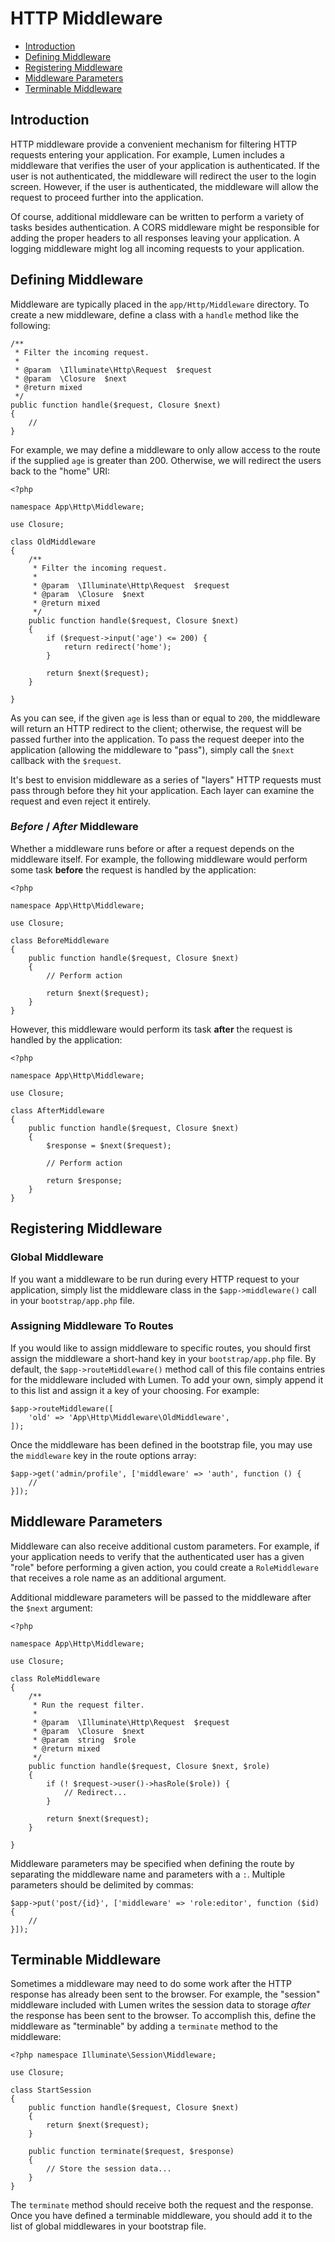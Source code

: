 # HTTP Middleware

- [Introduction](#introduction)
- [Defining Middleware](#defining-middleware)
- [Registering Middleware](#registering-middleware)
- [Middleware Parameters](#middleware-parameters)
- [Terminable Middleware](#terminable-middleware)

## Introduction

HTTP middleware provide a convenient mechanism for filtering HTTP requests entering your application. For example, Lumen includes a middleware that verifies the user of your application is authenticated. If the user is not authenticated, the middleware will redirect the user to the login screen. However, if the user is authenticated, the middleware will allow the request to proceed further into the application.

Of course, additional middleware can be written to perform a variety of tasks besides authentication. A CORS middleware might be responsible for adding the proper headers to all responses leaving your application. A logging middleware might log all incoming requests to your application.

## Defining Middleware

Middleware are typically placed in the `app/Http/Middleware` directory. To create a new middleware, define a class with a `handle` method like the following:

    /**
     * Filter the incoming request.
     *
     * @param  \Illuminate\Http\Request  $request
     * @param  \Closure  $next
     * @return mixed
     */
    public function handle($request, Closure $next)
    {
        //
    }

For example, we may define a middleware to only allow access to the route if the supplied `age` is greater than 200. Otherwise, we will redirect the users back to the "home" URI:

	<?php

	namespace App\Http\Middleware;

	use Closure;

	class OldMiddleware
	{
		/**
		 * Filter the incoming request.
		 *
		 * @param  \Illuminate\Http\Request  $request
		 * @param  \Closure  $next
		 * @return mixed
		 */
		public function handle($request, Closure $next)
		{
			if ($request->input('age') <= 200) {
				return redirect('home');
			}

			return $next($request);
		}

	}

As you can see, if the given `age` is less than or equal to `200`, the middleware will return an HTTP redirect to the client; otherwise, the request will be passed further into the application. To pass the request deeper into the application (allowing the middleware to "pass"), simply call the `$next` callback with the `$request`.

It's best to envision middleware as a series of "layers" HTTP requests must pass through before they hit your application. Each layer can examine the request and even reject it entirely.

### *Before* / *After* Middleware

Whether a middleware runs before or after a request depends on the middleware itself. For example, the following middleware would perform some task **before** the request is handled by the application:

	<?php

	namespace App\Http\Middleware;

	use Closure;

	class BeforeMiddleware
	{
		public function handle($request, Closure $next)
		{
			// Perform action

			return $next($request);
		}
	}

However, this middleware would perform its task **after** the request is handled by the application:

	<?php

	namespace App\Http\Middleware;

	use Closure;

	class AfterMiddleware
	{
		public function handle($request, Closure $next)
		{
			$response = $next($request);

			// Perform action

			return $response;
		}
	}

## Registering Middleware

### Global Middleware

If you want a middleware to be run during every HTTP request to your application, simply list the middleware class in the `$app->middleware()` call in your `bootstrap/app.php` file.

### Assigning Middleware To Routes

If you would like to assign middleware to specific routes, you should first assign the middleware a short-hand key in your `bootstrap/app.php` file. By default, the `$app->routeMiddleware()` method call of this file contains entries for the middleware included with Lumen. To add your own, simply append it to this list and assign it a key of your choosing. For example:

	$app->routeMiddleware([
	    'old' => 'App\Http\Middleware\OldMiddleware',
	]);

Once the middleware has been defined in the bootstrap file, you may use the `middleware` key in the route options array:

	$app->get('admin/profile', ['middleware' => 'auth', function () {
		//
	}]);

## Middleware Parameters

Middleware can also receive additional custom parameters. For example, if your application needs to verify that the authenticated user has a given "role" before performing a given action, you could create a `RoleMiddleware` that receives a role name as an additional argument.

Additional middleware parameters will be passed to the middleware after the `$next` argument:

	<?php

	namespace App\Http\Middleware;

	use Closure;

	class RoleMiddleware
	{
		/**
		 * Run the request filter.
		 *
		 * @param  \Illuminate\Http\Request  $request
		 * @param  \Closure  $next
		 * @param  string  $role
		 * @return mixed
		 */
		public function handle($request, Closure $next, $role)
		{
			if (! $request->user()->hasRole($role)) {
				// Redirect...
			}

			return $next($request);
		}

	}

Middleware parameters may be specified when defining the route by separating the middleware name and parameters with a `:`. Multiple parameters should be delimited by commas:

	$app->put('post/{id}', ['middleware' => 'role:editor', function ($id) {
		//
	}]);

## Terminable Middleware

Sometimes a middleware may need to do some work after the HTTP response has already been sent to the browser. For example, the "session" middleware included with Lumen writes the session data to storage _after_ the response has been sent to the browser. To accomplish this, define the middleware as "terminable" by adding a `terminate` method to the middleware:

	<?php namespace Illuminate\Session\Middleware;

	use Closure;

	class StartSession
	{
		public function handle($request, Closure $next)
		{
			return $next($request);
		}

		public function terminate($request, $response)
		{
			// Store the session data...
		}
	}

The `terminate` method should receive both the request and the response. Once you have defined a terminable middleware, you should add it to the list of global middlewares in your bootstrap file.
